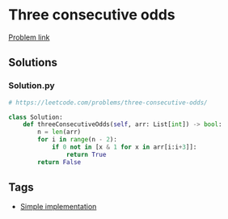 # Three consecutive odds

[Problem link](https://leetcode.com/problems/three-consecutive-odds/)

## Solutions


### Solution.py
```py
# https://leetcode.com/problems/three-consecutive-odds/

class Solution:
    def threeConsecutiveOdds(self, arr: List[int]) -> bool:
        n = len(arr)
        for i in range(n - 2):
            if 0 not in [x & 1 for x in arr[i:i+3]]:
                return True
        return False
```
## Tags

* [Simple implementation](/README.md#Simple_implementation)
